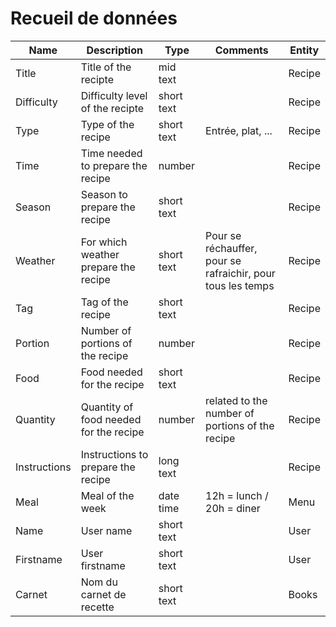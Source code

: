 # Recueil de données

| Name | Description | Type | Comments | Entity |
| --- | --- | --- | --- | --- |
| Title | Title of the recipte | mid text |  | Recipe |
| Difficulty | Difficulty level of the recipte | short text |  | Recipe |
| Type | Type of the recipe | short text | Entrée, plat, ... | Recipe |
| Time | Time needed to prepare the recipe | number |  | Recipe |
| Season | Season to prepare the recipe | short text |  | Recipe |
| Weather | For which weather prepare the recipe | short text | Pour se réchauffer, pour se rafraichir, pour tous les temps | Recipe |
| Tag | Tag of the recipe | short text |  | Recipe |
| Portion | Number of portions of the recipe | number |  | Recipe |
| Food | Food needed for the recipe | short text |  | Recipe |
| Quantity | Quantity of food needed for the recipe | number | related to the number of portions of the recipe | Recipe |
| Instructions | Instructions to prepare the recipe | long text |  | Recipe |
| Meal | Meal of the week | date time | 12h = lunch / 20h = diner | Menu |
| Name | User name | short text |  | User |
| Firstname | User firstname | short text |  | User |
| Carnet | Nom du carnet de recette | short text |  | Books |
